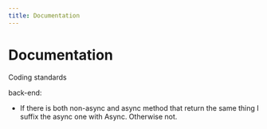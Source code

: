 ```yaml
---
title: Documentation
---
```


# Documentation

Coding standards

back-end:

- If there is both non-async and async method that return the same thing I suffix the async one with Async. Otherwise not.

